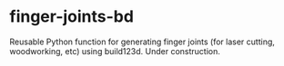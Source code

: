 # finger-joints-bd
Reusable Python function for generating finger joints (for laser cutting, woodworking, etc) using build123d. Under construction.
